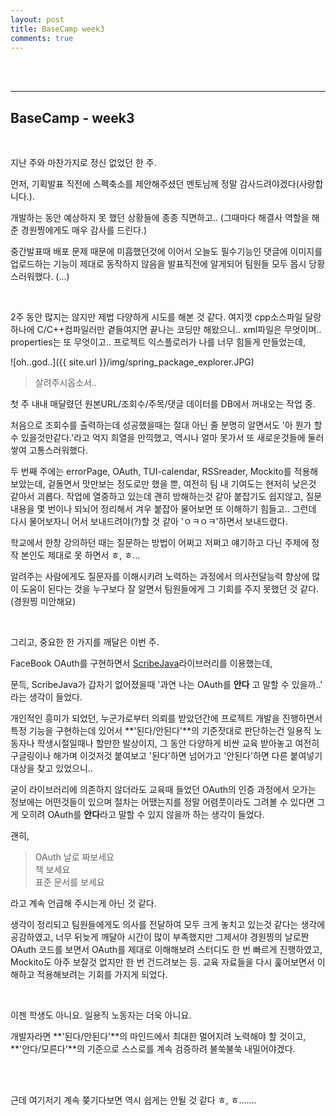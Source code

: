 ```yaml
---
layout: post
title: BaseCamp week3
comments: true
---
```


<br><br>

----

## BaseCamp - week3

<br>

지난 주와 마찬가지로 정신 없었던 한 주.

먼저, 기획발표 직전에 스펙축소를 제안해주셨던 멘토님께 정말 감사드려야겠다(사랑합니다.).

개발하는 동안 예상하지 못 했던 상황들에 종종 직면하고.. (그때마다 해결사 역할을 해 준 경원찡에게도 매우 감사를 드린다.)

중간발표때 배포 문제 때문에 미흡했던것에 이어서 오늘도 필수기능인 댓글에 이미지를 업로드하는 기능이 제대로 동작하지 않음을 발표직전에 알게되어 팀원들 모두 몹시 당황스러워했다. (...)

<br>

2주 동안 많지는 않지만 제법 다양하게 시도를 해본 것 같다.
여지껏 cpp소스파일 달랑 하나에 C/C++컴파일러만 곁들여지면 끝나는 코딩만 해왔으니.. xml파일은 무엇이며.. properties는 또 무엇이고.. 프로젝트 익스플로러가 나를 너무 힘들게 만들었는데,

![oh..god..]({{ site.url }}/img/spring_package_explorer.JPG)

> 살려주시옵소서..

첫 주 내내 매달렸던 원본URL/조회수/주목/댓글 데이터를 DB에서 꺼내오는 작업 중.

처음으로 조회수를 출력하는데 성공했을때는 절대 아닌 줄 분명히 알면서도 '아 뭔가 할 수 있을것만같다.'라고 억지 희열을 만끽했고, 역시나 얼마 못가서 또 새로운것들에 둘러쌓여 고통스러워했다.

두 번째 주에는 errorPage, OAuth, TUI-calendar, RSSreader, Mockito를 적용해 보았는데, 겉돌면서 맛만보는 정도로만 했을 뿐, 여전히 팀 내 기여도는 현저히 낮은것 같아서 괴롭다. 작업에 열중하고 있는데 괜히 방해하는것 같아 붙잡기도 쉽지않고, 질문내용을 몇 번이나 되뇌어 정리해서 겨우 붙잡아 물어보면 또 이해하기 힘들고.. 그런데 다시 물어보자니 어서 보내드려야(?)할 것 같아 'ㅇㅋㅇㅋ'하면서 보내드렸다.

학교에서 한창 강의하던 때는 질문하는 방법이 어쩌고 저쩌고 얘기하고 다닌 주제에 정작 본인도 제대로 못 하면서 ㅎ, ㅎ...

알려주는 사람에게도 질문자를 이해시키려 노력하는 과정에서 의사전달능력 향상에 많이 도움이 된다는 것을 누구보다 잘 알면서 팀원들에게 그 기회를 주지 못했던 것 같다. (경원찡 미안해요)

<br>

그리고, 중요한 한 가지를 깨달은 이번 주.

FaceBook OAuth를 구현하면서 [ScribeJava](https://github.com/scribejava)라이브러리를 이용했는데,

문득, ScribeJava가 갑자기 없어졌을때 '과연 나는 OAuth를 **안다** 고 말할 수 있을까..' 라는 생각이 들었다.

개인적인 흥미가 되었던, 누군가로부터 의뢰를 받았던간에 프로젝트 개발을 진행하면서 특정 기능을 구현하는데 있어서 **'된다/안된다'**의 기준잣대로 판단하는건 일용직 노동자나 학생시절일때나 할만한 발상이지, 그 동안 다양하게 비싼 교육 받아놓고 여전히 구글링이나 해가며 이것저것 붙여보고 '된다'하면 넘어가고 '안된다'하면 다른 붙여넣기 대상을 찾고 있었으니..

굳이 라이브러리에 의존하지 않더라도 교육때 들었던 OAuth의 인증 과정에서 오가는 정보에는 어떤것들이 있으며 절차는 어땠는지를 정말 어렴풋이라도 그려볼 수 있다면 그게 오히려 OAuth를 **안다**라고 말할 수 있지 않을까 하는 생각이 들었다.

괜히,

> OAuth 날로 짜보세요<br>
> 책 보세요<br>
> 표준 문서를 보세요

라고 계속 언급해 주시는게 아닌 것 같다.

생각이 정리되고 팀원들에게도 의사를 전달하여 모두 크게 놓치고 있는것 같다는 생각에 공감하였고, 너무 뒤늦게 깨달아 시간이 많이 부족했지만 그제서야 경원찡의 날로짠 OAuth 코드를 보면서 OAuth를 제대로 이해해보려 스터디도 한 번 빠르게 진행하였고, Mockito도 아주 보잘것 없지만 한 번 건드려보는 등. 교육 자료들을 다시 훑어보면서 이해하고 적용해보려는 기회를 가지게 되었다.

<br>

이젠 학생도 아니요. 일용직 노동자는 더욱 아니요.

개발자라면 **'된다/안된다'**의 마인드에서 최대한 멀어지려 노력해야 할 것이고, **'안다/모른다'**의 기준으로 스스로를 계속 검증하려 불쑥불쑥 내밀어야겠다.

<br><br>

근데 여기저기 계속 쫒기다보면 역시 쉽게는 안될 것 같다 ㅎ, ㅎ.......

<br>






